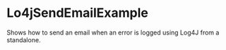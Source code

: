# Lo4jSendEmailExample
Shows how to send an email when an error is logged using Log4J from a standalone.
